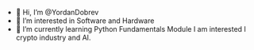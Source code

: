 - 👋 Hi, I’m @YordanDobrev
- 👀 I’m interested in Software and Hardware
- 🌱 I’m currently learning Python Fundamentals Module
I am interested I crypto industry and AI.

